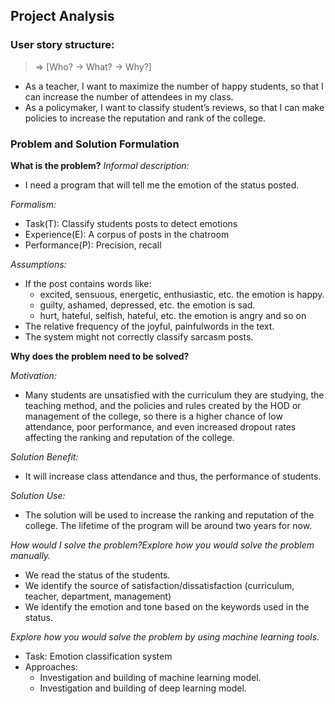 ## Project Analysis
### User story structure:
> => [Who? -> What? -> Why?] 

* As a teacher, I want to maximize the number of happy students, so that I can increase the number of attendees in my class.
* As a policymaker, I want to classify student’s reviews, so that I can make policies to increase the reputation and rank of the college.

### Problem and Solution Formulation
**What is the problem?**
*Informal description:*
* I need a program that will tell me the emotion of the status posted.

*Formalism:* 
* Task(T): Classify students posts to detect emotions
* Experience(E): A corpus of posts in the chatroom
* Performance(P): Precision, recall

*Assumptions:*
* If the post contains words like: 
    * excited, sensuous, energetic, enthusiastic, etc. the emotion is happy. 
    * guilty, ashamed, depressed, etc. the emotion is sad.
    * hurt, hateful, selfish, hateful, etc. the emotion is angry and so on
* The relative frequency of the joyful, painfulwords in the text.
* The system might not correctly classify sarcasm posts. 

**Why does the problem need to be solved?**

*Motivation:*
* Many students are unsatisfied with the curriculum they are studying, the teaching method, and the policies and rules created by the HOD or management of the college, so there is a higher chance of low attendance, poor performance, and even increased dropout rates affecting the ranking and reputation of the college. 

*Solution Benefit:*
* It will increase class attendance and thus, the performance of students.

*Solution Use:*
* The solution will be used to increase the ranking and reputation of the college. The lifetime of the program will be around two years for now. 


*How would I solve the problem?Explore how you would solve the problem manually.*
* We read the status of the students. 
* We identify the source of satisfaction/dissatisfaction (curriculum, teacher, department, management) 
* We identify the emotion and tone based on the keywords used in the status. 



*Explore how you would solve the problem by using machine learning tools.*
* Task: Emotion classification system
* Approaches:
    *  Investigation and building of machine learning model.
    *  Investigation and building of deep learning model.
